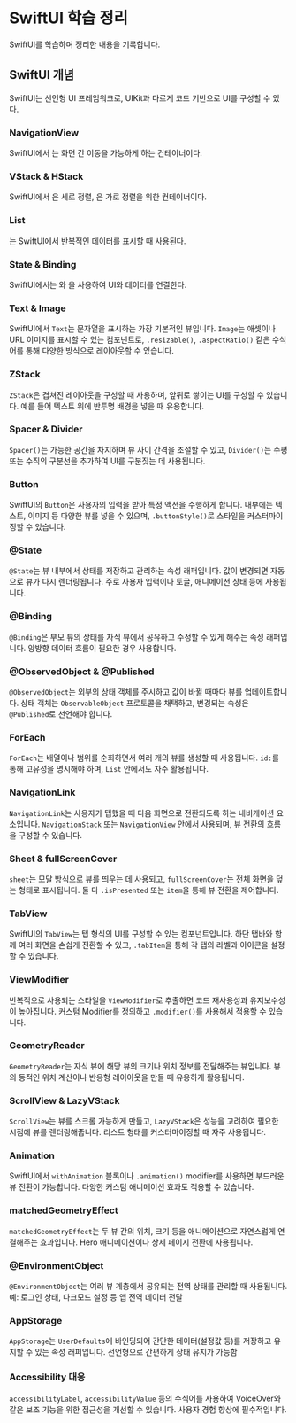 # SwiftUI 학습 정리

SwiftUI를 학습하며 정리한 내용을 기록합니다.

## SwiftUI 개념
SwiftUI는 선언형 UI 프레임워크로, UIKit과 다르게 코드 기반으로 UI를 구성할 수 있다.

### NavigationView
SwiftUI에서 는 화면 간 이동을 가능하게 하는 컨테이너이다.

### VStack & HStack
SwiftUI에서 은 세로 정렬, 은 가로 정렬을 위한 컨테이너이다.

### List
는 SwiftUI에서 반복적인 데이터를 표시할 때 사용된다.

### State & Binding
SwiftUI에서는 와 을 사용하여 UI와 데이터를 연결한다.

### Text & Image
SwiftUI에서 `Text`는 문자열을 표시하는 가장 기본적인 뷰입니다. `Image`는 애셋이나 URL 이미지를 표시할 수 있는 컴포넌트로, `.resizable()`, `.aspectRatio()` 같은 수식어를 통해 다양한 방식으로 레이아웃할 수 있습니다.

### ZStack
`ZStack`은 겹쳐진 레이아웃을 구성할 때 사용하며, 앞뒤로 쌓이는 UI를 구성할 수 있습니다. 예를 들어 텍스트 위에 반투명 배경을 넣을 때 유용합니다.

### Spacer & Divider
`Spacer()`는 가능한 공간을 차지하며 뷰 사이 간격을 조절할 수 있고, `Divider()`는 수평 또는 수직의 구분선을 추가하여 UI를 구분짓는 데 사용됩니다.

### Button
SwiftUI의 `Button`은 사용자의 입력을 받아 특정 액션을 수행하게 합니다. 내부에는 텍스트, 이미지 등 다양한 뷰를 넣을 수 있으며, `.buttonStyle()`로 스타일을 커스터마이징할 수 있습니다.

### @State
`@State`는 뷰 내부에서 상태를 저장하고 관리하는 속성 래퍼입니다. 값이 변경되면 자동으로 뷰가 다시 렌더링됩니다. 주로 사용자 입력이나 토글, 애니메이션 상태 등에 사용됩니다.

### @Binding
`@Binding`은 부모 뷰의 상태를 자식 뷰에서 공유하고 수정할 수 있게 해주는 속성 래퍼입니다. 양방향 데이터 흐름이 필요한 경우 사용합니다.

### @ObservedObject & @Published
`@ObservedObject`는 외부의 상태 객체를 주시하고 값이 바뀔 때마다 뷰를 업데이트합니다. 상태 객체는 `ObservableObject` 프로토콜을 채택하고, 변경되는 속성은 `@Published`로 선언해야 합니다.

### ForEach
`ForEach`는 배열이나 범위를 순회하면서 여러 개의 뷰를 생성할 때 사용됩니다. `id:`를 통해 고유성을 명시해야 하며, `List` 안에서도 자주 활용됩니다.

### NavigationLink
`NavigationLink`는 사용자가 탭했을 때 다음 화면으로 전환되도록 하는 내비게이션 요소입니다. `NavigationStack` 또는 `NavigationView` 안에서 사용되며, 뷰 전환의 흐름을 구성할 수 있습니다.

### Sheet & fullScreenCover
`sheet`는 모달 방식으로 뷰를 띄우는 데 사용되고, `fullScreenCover`는 전체 화면을 덮는 형태로 표시됩니다. 둘 다 `.isPresented` 또는 `item`을 통해 뷰 전환을 제어합니다.

### TabView
SwiftUI의 `TabView`는 탭 형식의 UI를 구성할 수 있는 컴포넌트입니다. 하단 탭바와 함께 여러 화면을 손쉽게 전환할 수 있고, `.tabItem`을 통해 각 탭의 라벨과 아이콘을 설정할 수 있습니다.

### ViewModifier
반복적으로 사용되는 스타일을 `ViewModifier`로 추출하면 코드 재사용성과 유지보수성이 높아집니다. 커스텀 Modifier를 정의하고 `.modifier()`를 사용해서 적용할 수 있습니다.

### GeometryReader
`GeometryReader`는 자식 뷰에 해당 뷰의 크기나 위치 정보를 전달해주는 뷰입니다. 뷰의 동적인 위치 계산이나 반응형 레이아웃을 만들 때 유용하게 활용됩니다.

### ScrollView & LazyVStack
`ScrollView`는 뷰를 스크롤 가능하게 만들고, `LazyVStack`은 성능을 고려하여 필요한 시점에 뷰를 렌더링해줍니다. 리스트 형태를 커스터마이징할 때 자주 사용됩니다.

### Animation
SwiftUI에서 `withAnimation` 블록이나 `.animation()` modifier를 사용하면 부드러운 뷰 전환이 가능합니다. 다양한 커스텀 애니메이션 효과도 적용할 수 있습니다.

### matchedGeometryEffect
`matchedGeometryEffect`는 두 뷰 간의 위치, 크기 등을 애니메이션으로 자연스럽게 연결해주는 효과입니다. Hero 애니메이션이나 상세 페이지 전환에 사용됩니다.

### @EnvironmentObject
`@EnvironmentObject`는 여러 뷰 계층에서 공유되는 전역 상태를 관리할 때 사용됩니다. 예: 로그인 상태, 다크모드 설정 등 앱 전역 데이터 전달

### AppStorage
`AppStorage`는 `UserDefaults`에 바인딩되어 간단한 데이터(설정값 등)를 저장하고 유지할 수 있는 속성 래퍼입니다. 선언형으로 간편하게 상태 유지가 가능함

### Accessibility 대응
`accessibilityLabel`, `accessibilityValue` 등의 수식어를 사용하여 VoiceOver와 같은 보조 기능을 위한 접근성을 개선할 수 있습니다. 사용자 경험 향상에 필수적입니다.
